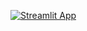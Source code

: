 [![Streamlit App](https://static.streamlit.io/badges/streamlit_badge_black_white.svg)](https://share.streamlit.io/maiaufrrj/superstore_data/main/app.py)
